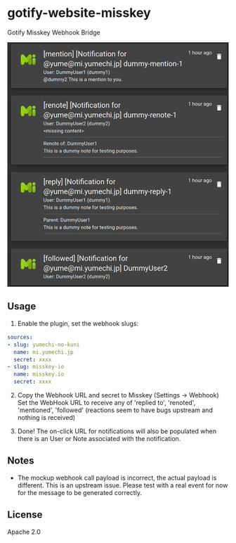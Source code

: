 # gotify-website-misskey

Gotify Misskey Webhook Bridge

![Screenshot](assets/screenshot.png)

## Usage

1. Enable the plugin, set the webhook slugs:

```yaml
sources:
- slug: yumechi-no-kuni
  name: mi.yumechi.jp
  secret: xxxx
- slug: misskey-io
  name: misskey.io
  secret: xxxx
```

2. Copy the Webhook URL and secret to Misskey (Settings -> Webhook) Set the WebHook URL to receive any of 'replied to', 'renoted', 'mentioned', 'followed' (reactions seem to have bugs upstream and nothing is received)

3. Done! The on-click URL for notifications will also be populated when there is an User or Note associated with the notification.

## Notes

- The mockup webhook call payload is incorrect, the actual payload is different. This is an upstream issue. Please test with a real event for now for the message to be generated correctly.

## License

Apache 2.0
